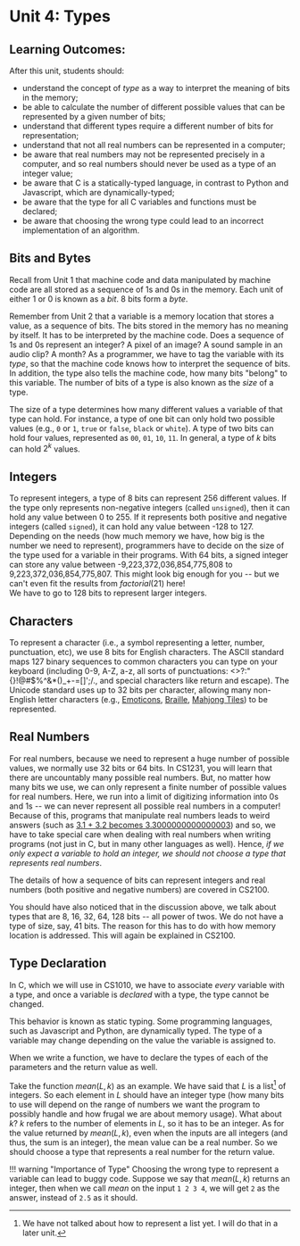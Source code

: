 # Unit 4: Types

## Learning Outcomes:

After this unit, students should:

- understand the concept of _type_ as a way to interpret the meaning of bits in the memory;
- be able to calculate the number of different possible values that can be represented by a given number of bits;
- understand that different types require a different number of bits for representation;
- understand that not all real numbers can be represented in a computer;
- be aware that real numbers may not be represented precisely in a computer, and so real numbers should never be used as a type of an integer value;
- be aware that C is a statically-typed language, in contrast to Python and Javascript, which are dynamically-typed;
- be aware that the type for all C variables and functions must be declared;
- be aware that choosing the wrong type could lead to an incorrect implementation of an algorithm.

## Bits and Bytes

Recall from Unit 1 that machine code and data manipulated by machine code are all stored as a sequence of 1s and 0s in the memory.  Each unit of either 1 or 0 is known as a _bit_.  8 bits form a _byte_.

Remember from Unit 2 that a variable is a memory location that stores a value, as a sequence of bits.  The bits stored in the memory has no meaning by itself.  It has to be interpreted by the machine code.  Does a sequence of 1s and 0s represent an integer?  A pixel of an image?  A sound sample in an audio clip?  A month?   As a programmer, we have to tag the variable with its _type_, so that the machine code knows how to interpret the sequence of bits.  In addition, the type also tells the machine code, how many bits "belong" to this variable.  The number of bits of a type is also known as the _size_ of a type.

The size of a type determines how many different values a variable of that type can hold.  For instance, a type of one bit can only hold two possible values (e.g., `0` or `1`, `true` or `false`, `black` or `white`).  A type of two bits can hold four values, represented as `00`, `01`, `10`, `11`.  In general, a type of $k$ bits can hold $2^k$ values.

## Integers
To represent integers, a type of 8 bits can represent 256 different values.  If the type only represents non-negative integers (called `unsigned`), then it can hold any value between 0 to 255.  If it represents both positive and negative integers (called `signed`), it can hold any value between -128 to 127.  Depending on the needs (how much memory we have, how big is the number we need to represent), programmers have to decide on the size of the type used for a variable in their programs.  With 64 bits, a signed integer can store any value between -9,223,372,036,854,775,808 to 9,223,372,036,854,775,807.  This might look big enough for you -- but we can't even fit the results from $factorial(21)$ here!  
We have to go to 128 bits to represent larger integers.

## Characters
To represent a character (i.e., a symbol representing a letter, number, punctuation, etc), we use 8 bits for English characters.  The ASCII standard maps 127 binary sequences to common characters you can type on your keyboard (including 0-9, A-Z, a-z, all sorts of punctuations: <>?:"{}!@#$%^&*()_+-=[]\';/., and special characters like return and escape).  The Unicode standard uses up to 32 bits per character, allowing many non-English letter characters (e.g., [Emoticons](https://www.unicode.org/charts/PDF/U1F600.pdf), [Braille](https://www.unicode.org/charts/PDF/U2800.pdf), [Mahjong Tiles](https://www.unicode.org/charts/PDF/U1F000.pdf)) to be represented.

## Real Numbers
For real numbers, because we need to represent a huge number of possible values, we normally use 32 bits or 64 bits.  In CS1231, you will learn that there are uncountably many possible real numbers.  But, no matter how many bits we use, we can only represent a finite number of possible values for real numbers.  Here, we run into a limit of digitizing information into 0s and 1s -- we can never represent all possible real numbers in a computer!  Because of this, programs that manipulate real numbers leads to weird answers (such as [3.1 + 3.2 becomes 3.3000000000000003](https://mothership.sg/2020/05/foodpanda-customer-sarcastic-apology/)) and so, we have to take special care when dealing with real numbers when writing programs (not just in C, but in many other languages as well).  Hence, _if we only expect a variable to hold an integer, we should not choose a type that represents real numbers_.

The details of how a sequence of bits can represent integers and real numbers (both positive and negative numbers) are covered in CS2100.

You should have also noticed that in the discussion above, we talk about types that are 8, 16, 32, 64, 128 bits -- all power of twos.  We do not have a type of size, say, 41 bits.  The reason for this has to do with how memory location is addressed.  This will again be explained in CS2100.

## Type Declaration

In C, which we will use in CS1010, we have to associate _every_ variable with a type, and once a variable is _declared_ with a type, the type cannot be changed.

This behavior is known as static typing.  Some programming languages, such as Javascript and Python, are dynamically typed.  The type of a variable may change depending on the value the variable is assigned to.  

When we write a function, we have to declare the types of each of the parameters and the return value as well.  

Take the function $mean(L, k)$ as an example.  We have said that $L$ is a list[^2] of integers.  So each element in $L$ should have an integer type (how many bits to use will depend on the range of numbers we want the program to possibly handle and how frugal we are about memory usage).  What about $k$?  $k$ refers to the number of elements in $L$, so it has to be an integer.  As for the value returned by $mean(L, k)$, even when the inputs are all integers (and thus, the sum is an integer), the mean value can be a real number.  So we should choose a type that represents a real number for the return value.  

!!! warning "Importance of Type"
    Choosing the wrong type to represent a variable can lead to buggy code.  Suppose we say that $mean(L, k)$ returns an integer, then when we call $mean$ on the input `1 2 3 4`, we will get `2` as the answer, instead of `2.5` as it should.

[^2]: We have not talked about how to represent a list yet.  I will do that in a later unit.
